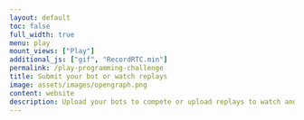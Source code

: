 ```yaml
---
layout: default
toc: false
full_width: true
menu: play
mount_views: ["Play"]
additional_js: ["gif", "RecordRTC.min"]
permalink: /play-programming-challenge
title: Submit your bot or watch replays
image: assets/images/opengraph.png
content: website
description: Upload your bots to compete or upload replays to watch and analyze games.
---
```


<div id="play-container"></div>
